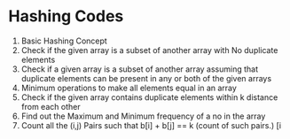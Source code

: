 # Hashing Codes

<ol>
  <li>Basic Hashing Concept</li>
  <li>Check if the given array is a subset of another array with No duplicate elements</li>
  <li>Check if a given array is a subset of another array assuming that duplicate elements can be present in any or both of the given arrays</li>
  <li>Minimum operations to make all elements equal in an array</li>
  <li>Check if the given array contains duplicate elements within k distance from each other</li>
  <li>Find out the Maximum and Minimum frequency of a no in the array</li>
  <li>Count all the (i,j) Pairs such that b[i] + b[j] == k (count of such pairs.) [i<j]</li>
</ol>
